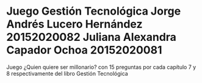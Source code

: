 # Juego Gestión Tecnológica  Jorge Andrés Lucero Hernández 20152020082 Juliana Alexandra Capador Ochoa 20152020081
Juego ¿Quien quiere ser millonario? con 15 preguntas por cada capítulo 7 y 8 respectivamente del libro Gestión Tecnológica 

